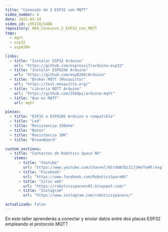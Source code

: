 ```yaml
---
title: "Conexión de 2 ESP32 con MQTT"
video_number: 4
date: 2021-05-14
video_id: y9hIIQi54DA
repository: 004_Conexion_2_ESP32_con_MQTT
tags:
  - mqtt
  - esp32
  - esp8266

links:
  - title: "Instalar ESP32 Arduino"
    url: "https://github.com/espressif/arduino-esp32"
  - title: "Instalar ESP8266 Arduino"
    url: "https://github.com/esp8266/Arduino"
  - title: "Broker MQTT (Mosquitto)"
    url: "https://test.mosquitto.org/"
  - title: "Libreria MQTT Arduino"
    url: "https://github.com/256dpi/arduino-mqtt"
  - title: "Que es MQTT"
    url: mqtt

piezas:
  - title: "ESP32 o ESP8266 Arduino o compatible"
  - title: "Led"
  - title: "Resistencia 330ohm"
  - title: "Boton"
  - title: "Resistencia 10K"
  - title: "BreanBoard"

custom_sections:
  - title: "Contactos de Robotics Space NV"
    items:
      - title: "Youtube"
        url: "https://www.youtube.com/channel/UCrdmN7Dz21JjRm7YeMlrhxg?sub_confirmation=1"
      - title: "Facebook"
        url: "https://www.facebook.com/RoboticsSpaceNV"
      - title: "Sitio web"
        url: "https://roboticsspacenv01.blogspot.com/"
      - title: "Instagram"
        url: "https://www.instagram.com/roboticsspacenv/"

actualizado: false
---
```


En este taller aprenderás a conectar y enviar datos entre dos placas ESP32 empleando el protocolo MQTT
